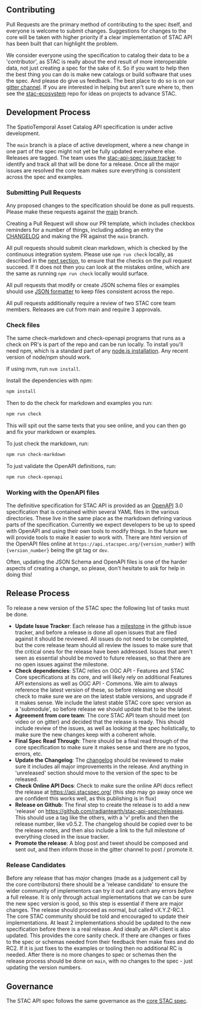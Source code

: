 ## Contributing

Pull Requests are the primary method of contributing to the spec itself, and everyone is welcome to submit 
changes. Suggestions for changes to the core will be taken with higher priority if a clear implementation 
of STAC API has been built that can highlight the problem.

We consider everyone using the specification to catalog their data to be a 'contributor', as STAC is
really about the end result of more interoperable data, not just creating a spec for the sake of it.
So if you want to help then the best thing you can do is make new catalogs or build software that uses
the spec. And please do give us feedback. The best place to do so is on our 
[gitter channel](https://gitter.im/SpatioTemporal-Asset-Catalog/Lobby). If you are interested in helping
but aren't sure where to, then see the [stac-ecosystem](https://github.com/stac-utils/stac-ecosystem) repo
for ideas on projects to advance STAC. 

## Development Process

The SpatioTemporal Asset Catalog API specification is under active development. 

The `main` branch is a place of active development, 
where a new change in one part of the spec might not yet be fully updated everywhere else. Releases are tagged. The team uses the
[stac-api-spec issue tracker](https://github.com/radiantearth/stac-api-spec/issues) to identify and track all that will be done for 
a release. Once all the major issues are resolved the core team makes sure everything is consistent across the spec and
examples.

### Submitting Pull Requests

Any proposed changes to the specification should be done as pull requests. Please make these
requests against the [main](https://github.com/radiantearth/stac-api-spec/tree/main) branch.

Creating a Pull Request will show our PR template, which includes checkbox reminders for a number
of things, including adding an entry the [CHANGELOG](CHANGELOG.md) and making the PR against the `main`
branch. 

All pull requests should submit clean markdown, which is checked by the continuous integration
system. Please use `npm run check` locally, as described in the [next section](#check-files), 
to ensure that the checks on the pull request succeed. If it does not then you can look at the
mistakes online, which are the same as running `npm run check` locally would surface.

All pull requests that modify or create JSON schema files or examples should use
[JSON formatter](https://jsonformatter.org/) to keep files consistent across the repo. 

All pull requests additionally require a review of two STAC core team members. Releases are cut
from main and require 3 approvals.

### Check files

The same check-markdown and check-openapi programs that runs as a check on PR's is part of the repo and can be run locally. 
To install you'll need npm, which is a standard part of any [node.js installation](https://nodejs.org/en/download/).
Any recent version of node/npm should work.

If using nvm, run `nvm install`.

Install the dependencies with npm:

```bash
npm install
```

Then to do the check for markdown and examples you run:

```bash
npm run check
```

This will spit out the same texts that you see online, and you can then go and fix your markdown or examples.

To just check the markdown, run:

```bash
npm run check-markdown
```

To just validate the OpenAPI definitions, run:

```bash
npm run check-openapi
```

### Working with the OpenAPI files

The definitive specification for STAC API is provided as an [OpenAPI](http://openapis.org/) 3.0 specification that is
contained within several YAML files in the various directories. These live in the same place as the markdown defining
various parts of the specification. Currently we expect developers to be up to speed with
OpenAPI and using their own tools to modify things. In the future we will provide tools to make it easier to work with.
There are html version of the OpenAPI files online at `https://api.stacspec.org/{version_number}` with `{version_number}` being the git tag or `dev`.

Often, updating
the JSON Schema and OpenAPI files is one of the harder aspects of creating a change, so please, don't
hesitate to ask for help in doing this!

## Release Process

To release a new version of the STAC spec the following list of tasks must be done. 

- **Update Issue Tracker**: Each release has a [milestone](https://github.com/radiantearth/stac-spec/milestones) in the github 
issue tracker, and before a release is done all open issues that are filed against it should be reviewed. All issues do not 
need to be completed, but the core release team should all review the issues to make sure that the critical ones for the 
release have been addressed. Issues that aren't seen as essential should be moved to future releases, so that there are no
open issues against the milestone.
- **Check dependencies**: STAC relies on OGC API - Features and STAC Core specifications at its core, and will likely rely
on additional Features API extensions as well as OGC API - Commons. We aim to always reference the latest version of these,
so before releasing we should check to make sure we are on the latest stable versions, and upgrade if it makes sense. We include
the latest stable STAC core spec version as a 'submodule', so before release we should update that to be the latest.
- **Agreement from core team**: The core STAC API team should meet (on video or on gitter) and decided that the release is ready.
This should include review of the issues, as well as looking at the spec holistically, to make sure the new changes keep
with a coherent whole.
- **Final Spec Read Through**: There should be a final read through of the core specification to make sure it makes sense
and there are no typos, errors, etc.
- **Update the Changelog**: The [changelog](CHANGELOG.md) should be reviewed to make sure it includes all major improvements
in the release. And anything in 'unreleased' section should move to the version of the spec to be released.
- **Check Online API Docs**: Check to make sure the online API docs reflect the release at <https://api.stacspec.org/> 
(this step may go away once we are confident this works well, as this publishing is in flux)
- **Release on Github**: The final step to create the release is to add a new 'release' on 
<https://github.com/radiantearth/stac-api-spec/releases>. This should use a tag like the others, with a 'v' prefix and then the 
release number, like v0.5.2. The changelog should be copied over to be the release notes, and then also include a link to 
the full milestone of everything closed in the issue tracker.
- **Promote the release**: A blog post and tweet should be composed and sent out, and then inform those in the gitter channel
to post / promote it.

### Release Candidates

Before any release that has *major* changes (made as a judgement call by the core contributors)  there should be a 'release 
candidate' to ensure the wider community of implementors can try it out
and catch any errors *before* a full release. It is only through actual implementations that we can be sure the new spec
version is good, so this step is essential if there are major changes. The release should proceed as normal, but called
vX.Y.Z-RC.1. The core STAC community should be told and encouraged to update their implementations. At least 2 implementations
should be updated to the new specification before there is a real release. And ideally an API client is also 
updated. This provides the core sanity check. If there are changes or fixes to the spec or 
schemas needed from their feedback then make fixes and do RC2. If it is just fixes to the examples or tooling then no 
additional RC is needed. After there is no more changes to spec or schemas then the release process should be done on `main`,
with no changes to the spec - just updating the version numbers.

## Governance 

The STAC API spec follows the same governance as the [core STAC spec](https://github.com/radiantearth/stac-spec/blob/master/process.md#governance).
